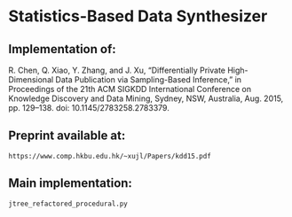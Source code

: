 # Statistics-Based Data Synthesizer

## Implementation of:
R. Chen, Q. Xiao, Y. Zhang, and J. Xu, “Differentially Private High-Dimensional Data Publication via Sampling-Based Inference,” in Proceedings of the 21th ACM SIGKDD International Conference on Knowledge Discovery and Data Mining, Sydney, NSW, Australia, Aug. 2015, pp. 129–138. doi: 10.1145/2783258.2783379.


## Preprint available at:
```
https://www.comp.hkbu.edu.hk/~xujl/Papers/kdd15.pdf
```

## Main implementation:
```
jtree_refactored_procedural.py
```
